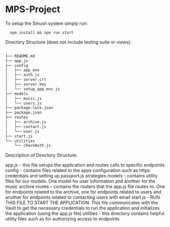 # MPS-Project

[logo]: https://github.com/ethantanen/MPS-Project/static/logo.png "SMUSH"

To setup the Smush system simply run:

```console
  npm install && npm run start
```

Directory Structure (does not include testing suite or views):

```bash
.
├── README.md
├── app.js
├── config
│   ├── app_env
│   ├── auth.js
│   ├── server.crt
│   ├── server.key
│   └── setup_app_env.js
├── models
│   ├── music.js
│   └── users.js
├── package-lock.json
├── package.json
├── routes
│   ├── archive.js
│   ├── contact.js
│   └── user.js
├── start.js
└── utilities
    └── checkAuth.js
```

Description of Directory Structure:

  app.js - this file setups the application and routes calls to specific endpoints
  config - contains files related to the apps configuration such as https credentials and setting up passport.js strategies
  models - contains utility files for our models. One model for user information and another for the music archive
  routes - contains the routers that the app.js file routes to. One for endpoints related to the archive, one for endpoints related to users and another for endpoints related to contacting users with email
  start.js - RUN THIS FILE TO START THE APPLICATION. This file communicates with the Vault to get the necessary credentials to run the application and initializes the application (using the app.js file)
  utilities - this directory contains helpful utility files such as for authorizing access to endpoints
